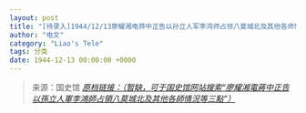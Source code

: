 ```yaml
---
layout: post
title: "[待录入]1944/12/13廖耀湘电蒋中正告以孙立人军李鸿师占领八莫城北及其他各师情况等三点"
author: "电文"
category: "Liao's Tele"
tags: 分类
date: 1944-12-13 00:00:00 +0000
---
```

> 来源：国史馆 [*原档链接：（暂缺，可于国史馆网站搜索“廖耀湘電蔣中正告以孫立人軍李鴻師占領八莫城北及其他各師情況等三點”）*]()
